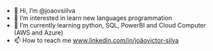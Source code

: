 - 👋 Hi, I’m @joaovsiilva
- 👀 I’m interested in learn new languages programmation
- 🌱 I’m currently learning python, SQL, PowerBI and Cloud Computer (AWS and Azure)
- 📫 How to reach me www.linkedin.com/in/joãovictor-silva


<!---
joaovsiilva/joaovsiilva is a ✨ special ✨ repository because its `README.md` (this file) appears on your GitHub profile.
You can click the Preview link to take a look at your changes.
--->
